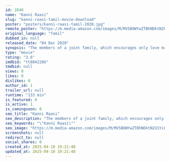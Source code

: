 ```yaml
---
id: 2840
name: "Kanni Raasi"
slug: "kanni-raasi-tamil-movie-download"
poster: "posters/kanni-raasi-tamil-2020.jpg"
remote_poster: "https://m.media-amazon.com/images/M/MV5BOWYwZTBhNDktN2U1Yi00ZWFiLTljM2YtNWVjODE4ZDliZjE0XkEyXkFqcGdeQXVyMjA4OTI5NDQ@._V1_SX300.jpg"
original_language: "Tamil"
dubbed_in: null
released_date: "04 Dec 2020"
synopsis: "The members of a joint family, which encourages only love marriages, have a tough time convincing their youngest member to fall in love."
type: "movie"
rating: "3.6"
imdbid: "tt8042286"
tmdbid: null
views: 0
likes: 0
dislikes: 0
author_id: 1
trailer_url: null
runtime: "133 min"
is_featured: 0
is_active: 1
is_comingsoon: 0
seo_title: "Kanni Raasi"
seo_description: "The members of a joint family, which encourages only love marriages, have a tough time convincing their youngest member to fall in love."
seo_keywords: "\"Kanni Raasi\""
seo_image: "https://m.media-amazon.com/images/M/MV5BOWYwZTBhNDktN2U1Yi00ZWFiLTljM2YtNWVjODE4ZDliZjE0XkEyXkFqcGdeQXVyMjA4OTI5NDQ@._V1_SX300.jpg"
screenshots: null
redirect_to: null
social_shares: 0
created_at: 2025-04-10 19:21:48
updated_at: 2025-04-10 19:21:48
---
```


